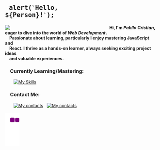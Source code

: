## <pre> alert(`` ` ``Hello, ${Person}!`` ` ``); </pre>
<img src="https://user-images.githubusercontent.com/74038190/212750996-938b257b-266c-45a7-9af7-655341c0f58b.gif" align="left" width="330px"> &emsp;<b>Hi, I'm _Pabllo Cristian_, eager to dive into the world of _Web Development_.<br />&emsp;Passionate about learning, particularly I enjoy mastering JavaScript and<br />&emsp;React. I thrive as a hands-on learner, always seeking exciting project ideas<br />&emsp;and valuable experiences.</b>

### &emsp;Currently Learning/Mastering:
&emsp;&emsp;[![My Skills](https://skillicons.dev/icons?i=js,html,css,react,tailwind,vscode)](https://skillicons.dev)

### &emsp;Contact Me:
&emsp;&emsp;[![My contacts](https://skillicons.dev/icons?i=linkedin)](https://www.linkedin.com/in/pabllo-cristian-f-a926062b3)ﾠ[![My contacts](https://skillicons.dev/icons?i=gmail)](mailto:pabllo.dev@gmail.com)
 
![snake gif](https://github.com/IkPc/IkPc/blob/output/github-contribution-grid-snake.gif)
